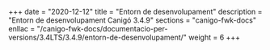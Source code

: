 +++
date        = "2020-12-12"
title       = "Entorn de desenvolupament"
description = "Entorn de desenvolupament Canigó 3.4.9"
sections    = "canigo-fwk-docs"
enllac		= "/canigo-fwk-docs/documentacio-per-versions/3.4LTS/3.4.9/entorn-de-desenvolupament/"
weight		= 6
+++
